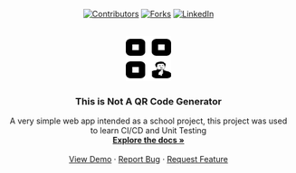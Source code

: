 <a name="readme-top"></a>
<!-- Center Shields -->
<div align="center">

[![Contributors](https://img.shields.io/github/contributors/Matthis-F/not-a-qr-generator?style=for-the-badge)](https://github.com/Matthis-F/not-a-qr-generator/graphs/contributors)
[![Forks](https://img.shields.io/github/forks/Matthis-F/not-a-qr-generator?style=for-the-badge)](https://github.com/Matthis-F/not-a-qr-generator/network/members)
[![LinkedIn](https://img.shields.io/badge/LinkedIn-Matthis%20Foulonneau-blue?style=for-the-badge)](https://www.linkedin.com/in/foulonneau/)

</div>

<br />
<div align="center">
  <a href="https://github.com/othneildrew/Best-README-Template">
    <img src="logo.svg" alt="Logo" width="80" height="80">
  </a>

  <h3 align="center">This is Not A QR Code Generator</h3>

  <p align="center">
    A very simple web app intended as a school project, this project was used to learn CI/CD and Unit Testing
    <br />
    <a href="https://github.com/Matthis-F/not-a-qr-generator"><strong>Explore the docs »</strong></a>
    <br />
    <br />
    <a href="https://github.com/Matthis-F/not-a-qr-generator/">View Demo</a>
    ·
    <a href="https://github.com/Matthis-F/not-a-qr-generator/issues">Report Bug</a>
    ·
    <a href="https://github.com/Matthis-F/not-a-qr-generator">Request Feature</a>
  </p>
</div>
